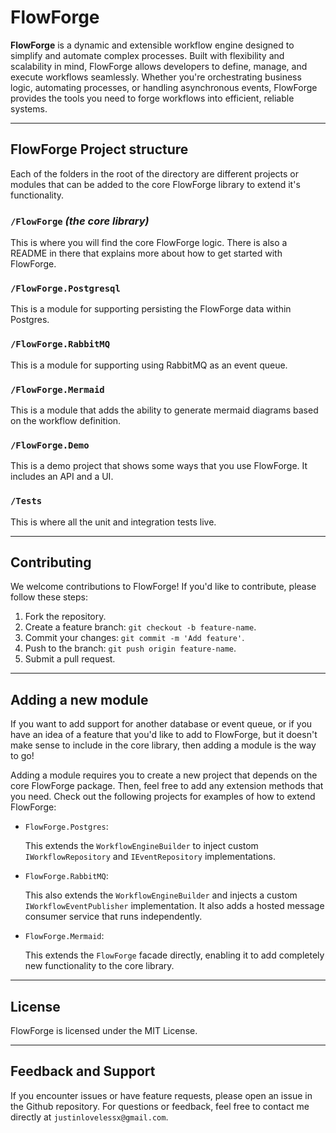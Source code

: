 ﻿# FlowForge

**FlowForge** is a dynamic and extensible workflow engine designed to 
simplify and automate complex processes. Built with flexibility and 
scalability in mind, FlowForge allows developers to define, manage, 
and execute workflows seamlessly. Whether you're orchestrating business 
logic, automating processes, or handling asynchronous events, 
FlowForge provides the tools you need to forge workflows into efficient, 
reliable systems.

---

## FlowForge Project structure
Each of the folders in the root of the directory are different projects or
modules that can be added to the core FlowForge library to extend it's functionality.

### `/FlowForge` *(the core library)*
This is where you will find the core FlowForge logic. There is also a README in there 
that explains more about how to get started with FlowForge.
### `/FlowForge.Postgresql`
This is a module for supporting persisting the FlowForge data within Postgres. 
### `/FlowForge.RabbitMQ`
This is a module for supporting using RabbitMQ as an event queue.
### `/FlowForge.Mermaid`
This is a module that adds the ability to generate mermaid diagrams based on the 
workflow definition. 
### `/FlowForge.Demo`
This is a demo project that shows some ways that you use FlowForge. It includes an API
and a UI. 
### `/Tests`
This is where all the unit and integration tests live. 


--- 

## Contributing
We welcome contributions to FlowForge! If you'd like to contribute, please follow these steps:
1. Fork the repository.
2. Create a feature branch: `git checkout -b feature-name`.
3. Commit your changes: `git commit -m 'Add feature'`.
4. Push to the branch: `git push origin feature-name`.
5. Submit a pull request.

---

## Adding a new module
If you want to add support for another database or event queue, or if you have an idea of 
a feature that you'd like to add to FlowForge, but it doesn't make sense to include
in the core library, then adding a module is the way to go!

Adding a module requires you to create a new project that depends on the core FlowForge
package. Then, feel free to add any extension methods that you need. Check out the 
following projects for examples of how to extend FlowForge:
- `FlowForge.Postgres`:
    
    This extends the `WorkflowEngineBuilder` to inject custom `IWorkflowRepository` and `IEventRepository` implementations.

- `FlowForge.RabbitMQ`:

  This also extends the `WorkflowEngineBuilder` and injects a custom `IWorkflowEventPublisher` implementation. It also adds a hosted message consumer service that runs independently.
 
- `FlowForge.Mermaid`:
  
  This extends the `FlowForge` facade directly, enabling it to add completely new functionality to the core library. 

--- 

## License
FlowForge is licensed under the MIT License.

---

## Feedback and Support
If you encounter issues or have feature requests, please open an issue in the Github repository. For questions or feedback, feel free to contact me directly at `justinlovelessx@gmail.com`.